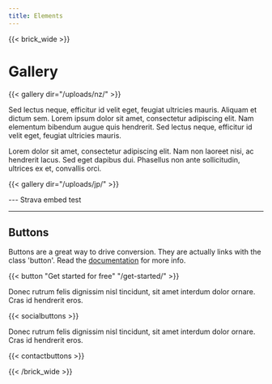 ```yaml
---
title: Elements
---
```


{{< brick_wide >}}

# Gallery

{{< gallery dir="/uploads/nz/" >}}

Sed lectus neque, efficitur id velit eget, feugiat ultricies mauris. Aliquam et dictum sem. Lorem ipsum dolor sit amet, consectetur adipiscing elit. Nam elementum bibendum augue quis hendrerit. Sed lectus neque, efficitur id velit eget, feugiat ultricies mauris.

Lorem dolor sit amet, consectetur adipiscing elit. Nam non laoreet nisi, ac hendrerit lacus. Sed eget dapibus dui. Phasellus non ante sollicitudin, ultrices ex et, convallis orci. 

{{< gallery dir="/uploads/jp/" >}}

--- Strava embed test

<div class="strava-embed-placeholder" data-embed-type="route" data-embed-id="3274859924430740646" data-style="standard" data-terrain="3d" data-map-hash="10.93/47.3749/8.7942" data-from-embed="true"></div><script src="https://strava-embeds.com/embed.js"></script>

---

## Buttons

Buttons are a great way to drive conversion. They are actually links with the class 'button'. Read the [documentation](/docs/shortcodes/button/) for more info.

{{< button "Get started for free" "/get-started/" >}}

Donec rutrum felis dignissim nisl tincidunt, sit amet interdum dolor ornare. Cras id hendrerit eros.

{{< socialbuttons >}}

Donec rutrum felis dignissim nisl tincidunt, sit amet interdum dolor ornare. Cras id hendrerit eros.

{{< contactbuttons >}}

{{< /brick_wide >}}

